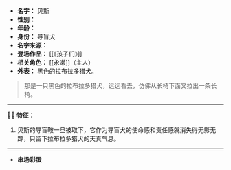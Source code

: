 
- **名字：** 贝斯
- **性别：** 
- **年龄：** 
- **身份：** 导盲犬
- **名字来源：** 
- **登场作品：** [[《孩子们》]] 
- **相关角色：** [[永濑]]（主人）
- **外表：** 黑色的拉布拉多猎犬。

> 那是一只黑色的拉布拉多猎犬，远远看去，仿佛从长椅下面又拉出一条长椅。

---

**🐕‍🦺 特征：** 

1. 贝斯的导盲鞍一旦被取下，它作为导盲犬的使命感和责任感就消失得无影无踪，只留下拉布拉多猎犬的天真气息。

---

- **串场彩蛋** 